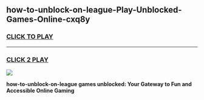 
## how-to-unblock-on-league-Play-Unblocked-Games-Online-cxq8y
<h3>
<a href="https://premium76.site?title=how-to-unblock-on-league&ref=25A">CLICK TO PLAY</a></h3>
<hr>

<h3>
<a href="https://premium76.site?title=how-to-unblock-on-league&ref=25A">CLICK 2 PLAY</a>
  
</h3>

<a href="https://premium76.site?title=how-to-unblock-on-league&ref=25A"><img src="https://clearcache.store/games.png"></a>


**how-to-unblock-on-league games unblocked: Your Gateway to Fun and Accessible Online Gaming**
